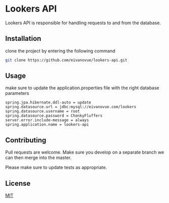 # Lookers API 

Lookers API is responsible for handling requests to and from the database. 

## Installation

clone the project by entering the following command

```bash
git clone https://github.com/eivanovue/lookers-api.git
```

## Usage

make sure to update the application.properties file with the right database parameters

```properties
spring.jpa.hibernate.ddl-auto = update
spring.datasource.url = jdbc:mysql://eivanovue.com/lookers
spring.datasource.username = root
spring.datasource.password = ChonkyFluffers
server.error.include-message = always
spring.application.name = lookers-api
```

## Contributing
Pull requests are welcome. Make sure you develop on a separate branch we can then merge into the master. 

Please make sure to update tests as appropriate.

## License
[MIT](https://choosealicense.com/licenses/mit/)